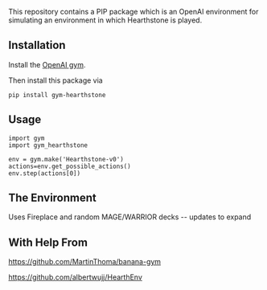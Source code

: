 This repository contains a PIP package which is an OpenAI environment for
simulating an environment in which Hearthstone is played.


## Installation

Install the [OpenAI gym](https://gym.openai.com/docs/).

Then install this package via

```
pip install gym-hearthstone
```

## Usage

```
import gym
import gym_hearthstone

env = gym.make('Hearthstone-v0')
actions=env.get_possible_actions()
env.step(actions[0])
```


## The Environment

Uses Fireplace and random MAGE/WARRIOR decks -- updates to expand

## With Help From 

https://github.com/MartinThoma/banana-gym

https://github.com/albertwujj/HearthEnv
